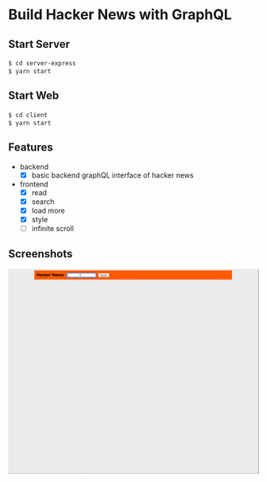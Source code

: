 Build Hacker News with GraphQL
===

Start Server
---
```
$ cd server-express
$ yarn start
```

Start Web
---
```
$ cd client
$ yarn start
```

Features
---
- backend
    - [x] basic backend graphQL interface of hacker news
- frontend
    - [x] read
    - [x] search
    - [x] load more
    - [x] style
    - [ ] infinite scroll

Screenshots
---
![](./demo.gif)